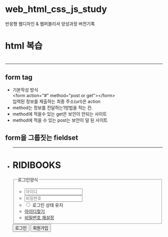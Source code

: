 # web_html_css_js_study
반응형 웹디자인 &amp; 웹퍼블리셔 양성과정 버전기록

<!DOCTYPE html>
<html lang="kr">
<head>
  <meta charset="UTF-8" content="">
  <meta name="description" content="">
  <meta name="keywords" content="">
  <title></title>
</head>
<body>
  <h1>html 복습<h1>
  <hr>
  <h2>form tag</h2>
   <ul>
    <li>기본작성 방식<br><span> &ltform action="#" method="post or get"&gt&lt/form&gt</span></li>
    <ll>입력된 정보를 제출하는 최종 주소(url)은 action</li>
    <li>method는 정보를 전달하는1방법을 적는 칸.</li>
    <li>method에 적을수 있는 get은 보안이 안되는 사이트</i>
    <li>method에 적을 수 있는 post는 보안이 덜 된 사이트</li>
  </ul>
  <h2>form을 그룹짓는 fieldset</h2>
    <ul>
      <li>
</body>
<hr>
</head>
<body>
    <h1>RIDIBOOKS</h1>
    <div>
        <form>
            <fieldset>
                <legend>로그인양식</legend>
                <ul>
                    <li>
                        <input type="text" name="id" placeholder="아이디">
                    </li>
                    <li>
                        <input type="password" name="pw" placeholder="비밀번호">
                    </li>
                    <li>
                        <input type="radio" name="login" value="" id="box">
                        <label for="box">로그인 상태 유지</label>
                    </li>
                    <li><a href="#"">아이디찾기</a></li>
                    <li><a href="#">비밀번호 재설정</a></li>
                </ul>
            </fieldset>
            <div>
                <button type="submit">로그인</button>
                <button type="submit">회원가입</button>
            </div>
        </form>
    </div>
</body>
</html>
    

